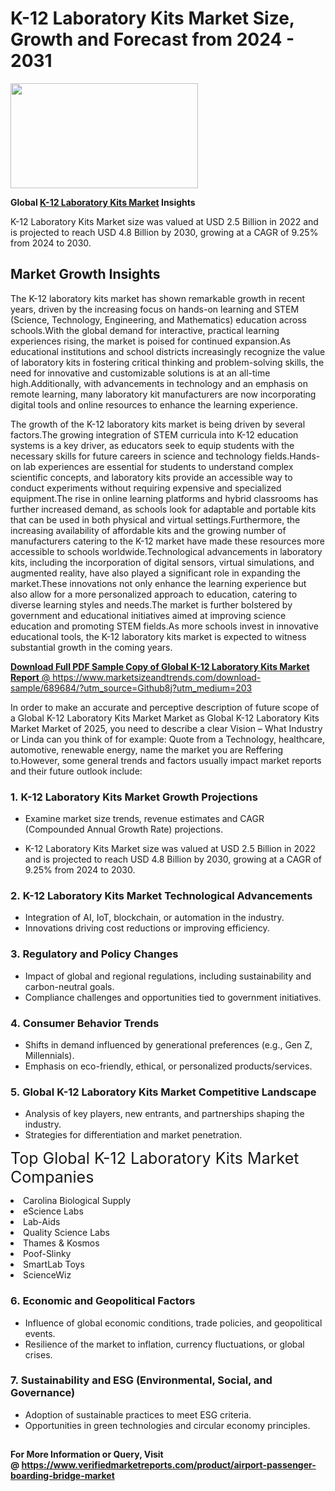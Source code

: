 <H1>K-12 Laboratory Kits Market Size, Growth and Forecast from 2024 - 2031</H1><img class="aligncenter size-medium wp-image-584254" src="https://thirdeyenews.in/wp-content/uploads/2024/09/Global-Market-Research-300x168.jpeg" alt="" width="300" height="168" /><p><strong>Global&nbsp;<a href="https://www.marketsizeandtrends.com/download-sample/689684/?utm_source=Github8j?utm_medium=203">K-12 Laboratory Kits Market</a> Insights</strong></p><p>K-12 Laboratory Kits Market size was valued at USD 2.5 Billion in 2022 and is projected to reach USD 4.8 Billion by 2030, growing at a CAGR of 9.25% from 2024 to 2030.</p><p><h2>Market Growth Insights</h2> <p>The K-12 laboratory kits market has shown remarkable growth in recent years, driven by the increasing focus on hands-on learning and STEM (Science, Technology, Engineering, and Mathematics) education across schools.With the global demand for interactive, practical learning experiences rising, the market is poised for continued expansion.As educational institutions and school districts increasingly recognize the value of laboratory kits in fostering critical thinking and problem-solving skills, the need for innovative and customizable solutions is at an all-time high.Additionally, with advancements in technology and an emphasis on remote learning, many laboratory kit manufacturers are now incorporating digital tools and online resources to enhance the learning experience.</p> <p><a href="download-sample-link"></a></p> <p>The growth of the K-12 laboratory kits market is being driven by several factors.The growing integration of STEM curricula into K-12 education systems is a key driver, as educators seek to equip students with the necessary skills for future careers in science and technology fields.Hands-on lab experiences are essential for students to understand complex scientific concepts, and laboratory kits provide an accessible way to conduct experiments without requiring expensive and specialized equipment.The rise in online learning platforms and hybrid classrooms has further increased demand, as schools look for adaptable and portable kits that can be used in both physical and virtual settings.Furthermore, the increasing availability of affordable kits and the growing number of manufacturers catering to the K-12 market have made these resources more accessible to schools worldwide.Technological advancements in laboratory kits, including the incorporation of digital sensors, virtual simulations, and augmented reality, have also played a significant role in expanding the market.These innovations not only enhance the learning experience but also allow for a more personalized approach to education, catering to diverse learning styles and needs.The market is further bolstered by government and educational initiatives aimed at improving science education and promoting STEM fields.As more schools invest in innovative educational tools, the K-12 laboratory kits market is expected to witness substantial growth in the coming years.<p><a href="get-more-link"></p><p><span class=""><strong>Download Full PDF Sample Copy of Global K-12 Laboratory Kits Market Report</strong> @ <a href="https://www.marketsizeandtrends.com/download-sample/689684/?utm_source=Github8j?utm_medium=203" target="_blank">https://www.marketsizeandtrends.com/download-sample/689684/?utm_source=Github8j?utm_medium=203</a></span></p><p>In order to make an accurate and perceptive description of future scope of a Global&nbsp;K-12 Laboratory Kits Market Market as Global&nbsp;K-12 Laboratory Kits Market Market of 2025, you need to describe a clear Vision &ndash; What Industry or Linda can you think of for example: Quote from a Technology, healthcare, automotive, renewable energy, name the market you are Reffering to.However, some general trends and factors usually impact market reports and their future outlook include:</p><h3>1.&nbsp;<strong>K-12 Laboratory Kits Market Growth Projections</strong></h3><ul><li>Examine market size trends, revenue estimates and CAGR (Compounded Annual Growth Rate) projections.</li><li><p>K-12 Laboratory Kits Market size was valued at USD 2.5 Billion in 2022 and is projected to reach USD 4.8 Billion by 2030, growing at a CAGR of 9.25% from 2024 to 2030.</p></li></ul><h3>2.&nbsp;<strong>K-12 Laboratory Kits Market Technological Advancements</strong></h3><ul><li>Integration of AI, IoT, blockchain, or automation in the industry.</li><li>Innovations driving cost reductions or improving efficiency.</li></ul><h3>3.&nbsp;<strong>Regulatory and Policy Changes</strong></h3><ul><li>Impact of global and regional regulations, including sustainability and carbon-neutral goals.</li><li>Compliance challenges and opportunities tied to government initiatives.</li></ul><h3>4.&nbsp;<strong>Consumer Behavior Trends</strong></h3><ul><li>Shifts in demand influenced by generational preferences (e.g., Gen Z, Millennials).</li><li>Emphasis on eco-friendly, ethical, or personalized products/services.</li></ul><h3>5.&nbsp;<strong>Global K-12 Laboratory Kits Market Competitive Landscape</strong></h3><ul><li>Analysis of key players, new entrants, and partnerships shaping the industry.</li><li>Strategies for differentiation and market penetration.</li></ul><p data-pm-slice="1 1 []"><span style="color: inherit; font-family: inherit; font-size: 25px;">Top Global K-12 Laboratory Kits Market Companies</span></p><div class="" data-test-id=""><p><li>Carolina Biological Supply</li><li> eScience Labs</li><li> Lab-Aids</li><li> Quality Science Labs</li><li> Thames & Kosmos</li><li> Poof-Slinky</li><li> SmartLab Toys</li><li> ScienceWiz</li></p></div><h3>6.&nbsp;<strong>Economic and Geopolitical Factors</strong></h3><ul><li>Influence of global economic conditions, trade policies, and geopolitical events.</li><li>Resilience of the market to inflation, currency fluctuations, or global crises.</li></ul><h3>7.&nbsp;<strong>Sustainability and ESG (Environmental, Social, and Governance)</strong></h3><ul><li>Adoption of sustainable practices to meet ESG criteria.</li><li>Opportunities in green technologies and circular economy principles.</li></ul><h2><strong style="font-size: 14px;">For More Information or Query, Visit @&nbsp;</strong><a style="background-color: #ffffff; font-size: 14px;" href="https://www.marketsizeandtrends.com/report/k-12-laboratory-kits-market/" target="_blank">https://www.verifiedmarketreports.com/product/airport-passenger-boarding-bridge-market</a></h2>